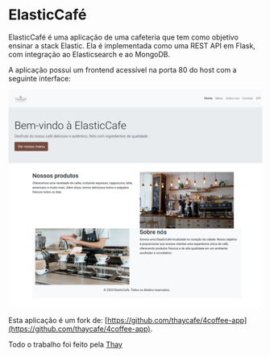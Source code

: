 # ElasticCafé

ElasticCafé é uma aplicação de uma cafeteria que tem como objetivo ensinar a stack Elastic. Ela é implementada como uma REST API em Flask, com integração ao Elasticsearch e ao MongoDB.

A aplicação possui um frontend acessível na porta 80 do host com a seguinte interface:

![home](img/full_site.png)

Esta aplicação é um fork de: [https://github.com/thaycafe/4coffee-app](https://github.com/thaycafe/4coffee-app).

Todo o trabalho foi feito pela [Thay](https://www.linkedin.com/in/thaynaramendss/)